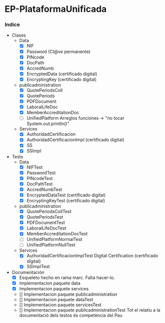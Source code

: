 # EP-PlataformaUnificada

### Indice ###
  * Clases
    * Data
        *  [x] NIF
        *  [x] Password (Cl@ve permanente)
        *  [x] PINcode
        *  [x] DocPath
        *  [x] AccredNumb
        *  [x] EncryptedData (certificado digital)
        *  [x] EncryptingKey (certificado digital)
    * publicadministration
        *  [x] QuotePeriodsColl
        *  [x] QuotePeriods
        *  [x] PDFDocument
        *  [x] LaboralLifeDoc
        *  [x] MemberAccreditationDoc
        *  [ ] UnifiedPlatform Arreglos funciones -> "no tocar System.out.println()"
    * Services
        *  [x] AuthoridadCertificacion 
        *  [x] AuthoridadCertificacionImpl (certificado digital)
        *  [x] SS
        *  [x] SSImpl
  * Tests
    * Data
      *  [x] NIFTest
      *  [x] PasswordTest
      *  [x] PINcodeTest
      *  [x] DocPathTest
      *  [x] AccredNumbTest
      *  [x] EncryptedDataTest (certificado digital)
      *  [x] EncryptingKeyTest (certificado digital)
    * publicadministration
      *  [X] QuotePeriodsCollTest
      *  [X] QuotePeriodsTest
      *  [X] PDFDocumentTest
      *  [x] LaboralLifeDocTest
      *  [x] MemberAccreditationDocTest
      *  [ ] UnifiedPlatformNormalTest
      *  [ ] UnifiedPlatformNullTest 
    * Services 
      *  [x] AuthoridadCertificacionImplTest Digital Certification (certificado digital)
      *  [x] SSImplTest

  * Documentación
    *  [x] Esqueleto hecho en rama marc. Falta hacer-lo.
    *  [x] Implementacion paquete data
    *  [x] Implementacion paquete services
    *  [] Implementacion paquete publicadministration
    *  [] Implementacion paquete dataTest
    *  [] Implementacion paquete servicesTest
    *  [] Implementacion paquete publicadministrationTest
    Tot el relatiu a la documentació dels testos és competència del Pau
